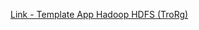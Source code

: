 [Link - Template App Hadoop HDFS (TroRg)](https://github.com/TroRg/zabbix-extensions/tree/master/hadoop-hdfs)
